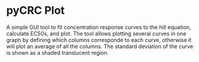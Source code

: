 # pyCRC Plot
A simple GUI tool to fit concentration response curves to the hill equation, calculate EC50s, and plot. The tool allows plotting several curves in one graph by defining which columns corresponde to each curve, otherwise it will plot an average of all the columns. The standard deviation of the curve is shown as a shaded translucent region. 
